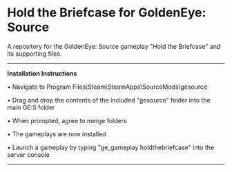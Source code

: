 # Hold the Briefcase for GoldenEye: Source

A repository for the GoldenEye: Source gameplay "Hold the Briefcase" and its supporting files.

---

**Installation Instructions**

• Navigate to Program Files\Steam\SteamApps\SourceMods\gesource

• Drag and drop the contents of the included "gesource" folder into the main GE:S folder

• When prompted, agree to merge folders

• The gameplays are now installed

• Launch a gameplay by typing "ge_gameplay holdthebriefcase" into the server console

---
